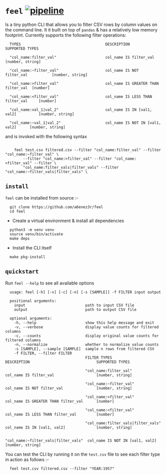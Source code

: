 # `feel` [![pipeline](https://github.com/a6enez3r/feel/actions/workflows/pipeline.yml/badge.svg)](https://github.com/a6enez3r/feel/actions/workflows/pipeline.yml)

Is a tiny python CLI that allows you to filter CSV rows by column values on the command line. It it built on top of `pandas` & has a relatively low memory footprint. Currently supports the following filter operations:

```shell
  TYPES                                      DESCRIPTION                          SUPPORTED TYPES

  "col_name:filter_val"                      col_name IS filter_val               [number, string]

  "col_name:~filter_val"                     col_name IS NOT filter_val           [number, string]

  "col_name:>filter_val"                     col_name IS GREATER THAN filter_val  [number]

  "col_name:<filter_val"                     col_name IS LESS THAN filter_val     [number]

  "col_name:val_1|val_2"                     col_name IS IN [val1, val2]          [number, string]

  "col_name:~val_1|val_2"                    col_name IS NOT IN [val1, val2]      [number, string]
```

and is invoked with the following syntax

```shell

    feel test.csv filtered.csv --filter "col_name:filter_val" --filter "col_name:~filter_val" \
        --filter "col_name:>filter_val" --filter "col_name:<filter_val" --filter \
        "col_name:filter_vals|filter_vals" --filter "col_name:~filter_vals|filter_vals" \
```

## `install`

`feel` can be installed from source :-

```shell
  git clone https://github.com/a6enez3r/feel
  cd feel
```

- Create a virtual environment & install all dependencies

```shell
  python3 -m venv venv
  source venv/bin/activate
  make deps
```
- Install the CLI itself

```shell
  make pkg-install
```

## `quickstart`

Run `feel --help` to see all available options

```shell
  usage: feel [-h] [-v] [-c] [-n] [-s [SAMPLE]] -f FILTER input output

  positional arguments:
    input                           path to input CSV file
    output                          path to output CSV file

  optional arguments:
    -h, --help                      show this help message and exit
    -v, --verbose                   display value counts for filtered columns
    -c, --counts                    display original value counts for filtered columns
    -n, --normalize                 whether to normalize value counts
    -s [SAMPLE], --sample [SAMPLE]  sample n rows from filtered CSV
    -f FILTER, --filter FILTER      
                                    FILTER TYPES                         DESCRIPTION                              SUPPORTED TYPES
                                    
                                    "col_name:filter_val"                col_name IS filter_val                   [number, string]
                                    
                                    "col_name:~filter_val"               col_name IS NOT filter_val               [number, string]
                                    
                                    "col_name:>filter_val"               col_name IS GREATER THAN filter_val      [number]
                                    
                                    "col_name:<filter_val"               col_name IS LESS THAN filter_val         [number]
                                    
                                    "col_name:filter_vals|filter_vals"   col_name IS IN [val1, val2]              [number, string]
                                            
                                    "col_name:~filter_vals|filter_vals"  col_name IS NOT IN [val1, val2]          [number, string]
```

You can test the CLI by running it on the `test.csv` file to see each filter type in action as follows :-

```shell
  feel test.csv filtered.csv --filter "YEAR:1957"
```